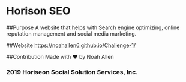 # Horison SEO

##Purpose 
A website that helps with Search engine optimizing, online reputation management and social media marketing.

##Website https://noahallen6.github.io/Challenge-1/

##Contribution 
Made with ❤️ by Noah Allen

###  2019 Horiseon Social Solution Services, Inc.

